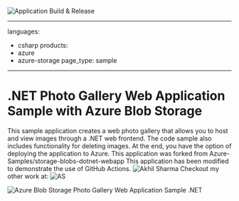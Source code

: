 ![Application Build & Release](https://github.com/akhilvatts/storage-blobs-dotnet-webapp/workflows/Application%20Build%20&%20Release/badge.svg?branch=master)

---
languages:
- csharp
products:
- azure
- azure-storage
page_type: sample
---

# .NET Photo Gallery Web Application Sample with Azure Blob Storage

This sample application creates a web photo gallery that allows you to host and view images through a .NET web frontend. The code sample also includes functionality for deleting images. At the end, you have the option of deploying the application to Azure.
This application was forked from Azure-Samples/storage-blobs-dotnet-webapp
This application has been modified to demonstrate the use of GitHub Actions.
![Akhil Sharma](https://github.com/akhilvatts)
Checkout my other work at: ![AS](https://akhilsharma.work)

![Azure Blob Storage Photo Gallery Web Application Sample .NET](./images/photo-gallery.png)


